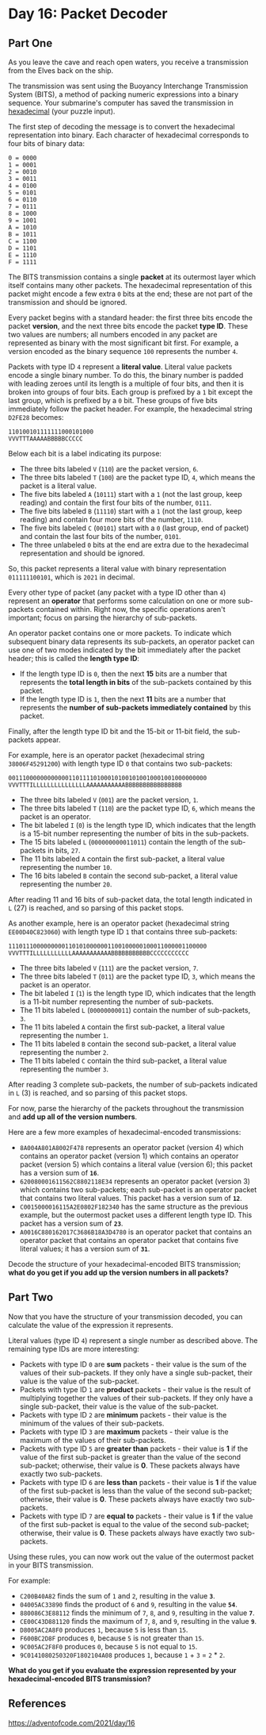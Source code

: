 # Day 16: Packet Decoder

## Part One
As you leave the cave and reach open waters, you receive a transmission from the Elves back on the ship.

The transmission was sent using the Buoyancy Interchange Transmission System (BITS), a method of packing numeric expressions into a binary sequence. Your submarine's computer has saved the transmission in [hexadecimal](https://en.wikipedia.org/wiki/Hexadecimal) (your puzzle input).

The first step of decoding the message is to convert the hexadecimal representation into binary. Each character of hexadecimal corresponds to four bits of binary data:
```
0 = 0000
1 = 0001
2 = 0010
3 = 0011
4 = 0100
5 = 0101
6 = 0110
7 = 0111
8 = 1000
9 = 1001
A = 1010
B = 1011
C = 1100
D = 1101
E = 1110
F = 1111
```
The BITS transmission contains a single **packet** at its outermost layer which itself contains many other packets. The hexadecimal representation of this packet might encode a few extra `0` bits at the end; these are not part of the transmission and should be ignored.

Every packet begins with a standard header: the first three bits encode the packet **version**, and the next three bits encode the packet **type ID**. These two values are numbers; all numbers encoded in any packet are represented as binary with the most significant bit first. For example, a version encoded as the binary sequence `100` represents the number `4`.

Packets with type ID `4` represent a **literal value**. Literal value packets encode a single binary number. To do this, the binary number is padded with leading zeroes until its length is a multiple of four bits, and then it is broken into groups of four bits. Each group is prefixed by a `1` bit except the last group, which is prefixed by a `0` bit. These groups of five bits immediately follow the packet header. For example, the hexadecimal string `D2FE28` becomes:
```
110100101111111000101000
VVVTTTAAAAABBBBBCCCCC
```
Below each bit is a label indicating its purpose:

  - The three bits labeled `V` (`110`) are the packet version, `6`.
  - The three bits labeled `T` (`100`) are the packet type ID, `4`, which means the packet is a literal value.
  - The five bits labeled `A` (`10111`) start with a `1` (not the last group, keep reading) and contain the first four bits of the number, `0111`.
  - The five bits labeled `B` (`11110`) start with a `1` (not the last group, keep reading) and contain four more bits of the number, `1110`.
  - The five bits labeled `C` (`00101`) start with a `0` (last group, end of packet) and contain the last four bits of the number, `0101`.
  - The three unlabeled `0` bits at the end are extra due to the hexadecimal representation and should be ignored.

So, this packet represents a literal value with binary representation `011111100101`, which is `2021` in decimal.

Every other type of packet (any packet with a type ID other than `4`) represent an **operator** that performs some calculation on one or more sub-packets contained within. Right now, the specific operations aren't important; focus on parsing the hierarchy of sub-packets.

An operator packet contains one or more packets. To indicate which subsequent binary data represents its sub-packets, an operator packet can use one of two modes indicated by the bit immediately after the packet header; this is called the **length type ID**:

  - If the length type ID is `0`, then the next **15** bits are a number that represents the **total length in bits** of the sub-packets contained by this packet.
  - If the length type ID is `1`, then the next **11** bits are a number that represents the **number of sub-packets immediately contained** by this packet.

Finally, after the length type ID bit and the 15-bit or 11-bit field, the sub-packets appear.

For example, here is an operator packet (hexadecimal string `38006F45291200`) with length type ID `0` that contains two sub-packets:
```
00111000000000000110111101000101001010010001001000000000
VVVTTTILLLLLLLLLLLLLLLAAAAAAAAAAABBBBBBBBBBBBBBBB
```
  - The three bits labeled `V` (`001`) are the packet version, `1`.
  - The three bits labeled `T` (`110`) are the packet type ID, `6`, which means the packet is an operator.
  - The bit labeled `I` (`0`) is the length type ID, which indicates that the length is a 15-bit number representing the number of bits in the sub-packets.
  - The 15 bits labeled `L` (`000000000011011`) contain the length of the sub-packets in bits, `27`.
  - The 11 bits labeled `A` contain the first sub-packet, a literal value representing the number `10`.
  - The 16 bits labeled `B` contain the second sub-packet, a literal value representing the number `20`.

After reading 11 and 16 bits of sub-packet data, the total length indicated in `L` (27) is reached, and so parsing of this packet stops.

As another example, here is an operator packet (hexadecimal string `EE00D40C823060`) with length type ID `1` that contains three sub-packets:
```
11101110000000001101010000001100100000100011000001100000
VVVTTTILLLLLLLLLLLAAAAAAAAAAABBBBBBBBBBBCCCCCCCCCCC
```
  - The three bits labeled `V` (`111`) are the packet version, `7`.
  - The three bits labeled `T` (`011`) are the packet type ID, `3`, which means the packet is an operator.
  - The bit labeled `I` (`1`) is the length type ID, which indicates that the length is a 11-bit number representing the number of sub-packets.
  - The 11 bits labeled `L` (`00000000011`) contain the number of sub-packets, `3`.
  - The 11 bits labeled `A` contain the first sub-packet, a literal value representing the number `1`.
  - The 11 bits labeled `B` contain the second sub-packet, a literal value representing the number `2`.
  - The 11 bits labeled `C` contain the third sub-packet, a literal value representing the number `3`.

After reading 3 complete sub-packets, the number of sub-packets indicated in `L` (3) is reached, and so parsing of this packet stops.

For now, parse the hierarchy of the packets throughout the transmission and **add up all of the version numbers**.

Here are a few more examples of hexadecimal-encoded transmissions:

  - `8A004A801A8002F478` represents an operator packet (version 4) which contains an operator packet (version 1) which contains an operator packet (version 5) which contains a literal value (version 6); this packet has a version sum of **`16`**.
  - `620080001611562C8802118E34` represents an operator packet (version 3) which contains two sub-packets; each sub-packet is an operator packet that contains two literal values. This packet has a version sum of **`12`**.
  - `C0015000016115A2E0802F182340` has the same structure as the previous example, but the outermost packet uses a different length type ID. This packet has a version sum of **`23`**.
  - `A0016C880162017C3686B18A3D4780` is an operator packet that contains an operator packet that contains an operator packet that contains five literal values; it has a version sum of **`31`**.

Decode the structure of your hexadecimal-encoded BITS transmission; **what do you get if you add up the version numbers in all packets?**

## Part Two
Now that you have the structure of your transmission decoded, you can calculate the value of the expression it represents.

Literal values (type ID `4`) represent a single number as described above. The remaining type IDs are more interesting:

  - Packets with type ID `0` are **sum** packets - their value is the sum of the values of their sub-packets. If they only have a single sub-packet, their value is the value of the sub-packet.
  - Packets with type ID `1` are **product** packets - their value is the result of multiplying together the values of their sub-packets. If they only have a single sub-packet, their value is the value of the sub-packet.
  - Packets with type ID `2` are **minimum** packets - their value is the minimum of the values of their sub-packets.
  - Packets with type ID `3` are **maximum** packets - their value is the maximum of the values of their sub-packets.
  - Packets with type ID `5` are **greater than** packets - their value is **1** if the value of the first sub-packet is greater than the value of the second sub-packet; otherwise, their value is **0**. These packets always have exactly two sub-packets.
  - Packets with type ID `6` are **less than** packets - their value is **1** if the value of the first sub-packet is less than the value of the second sub-packet; otherwise, their value is **0**. These packets always have exactly two sub-packets.
  - Packets with type ID `7` are **equal to** packets - their value is **1** if the value of the first sub-packet is equal to the value of the second sub-packet; otherwise, their value is **0**. These packets always have exactly two sub-packets.

Using these rules, you can now work out the value of the outermost packet in your BITS transmission.

For example:

  - `C200B40A82` finds the sum of `1` and `2`, resulting in the value **`3`**.
  - `04005AC33890` finds the product of `6` and `9`, resulting in the value **`54`**.
  - `880086C3E88112` finds the minimum of `7`, `8`, and `9`, resulting in the value **`7`**.
  - `CE00C43D881120` finds the maximum of `7`, `8`, and `9`, resulting in the value **`9`**.
  - `D8005AC2A8F0` produces `1`, because `5` is less than `15`.
  - `F600BC2D8F` produces `0`, because `5` is not greater than `15`.
  - `9C005AC2F8F0` produces `0`, because `5` is not equal to `15`.
  - `9C0141080250320F1802104A08` produces `1`, because `1` + `3` = `2` * `2`.

**What do you get if you evaluate the expression represented by your hexadecimal-encoded BITS transmission?**

## References
https://adventofcode.com/2021/day/16